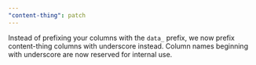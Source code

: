 ```yaml
---
"content-thing": patch
---
```


Instead of prefixing your columns with the `data_` prefix, we now prefix content-thing
columns with underscore instead. Column names beginning with underscore are now reserved
for internal use.
